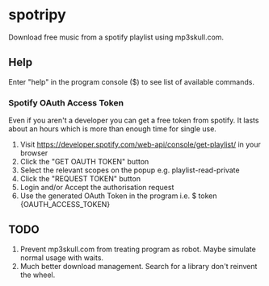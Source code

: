 # spotripy
Download free music from a spotify playlist using mp3skull.com.

## Help
Enter "help" in the program console ($) to see list of available commands.

### Spotify OAuth Access Token
Even if you aren't a developer you can get a free token from spotify.
It lasts about an hours which is more than enough time for single use.

1. Visit https://developer.spotify.com/web-api/console/get-playlist/ in your browser
2. Click the "GET OAUTH TOKEN" button
3. Select the relevant scopes on the popup e.g. playlist-read-private
4. Click the "REQUEST TOKEN" button
5. Login and/or Accept the authorisation request
6. Use the generated OAuth Token in the program i.e. $ token {OAUTH_ACCESS_TOKEN}

## TODO
1. Prevent mp3skull.com from treating program as robot. Maybe simulate normal usage with waits.
2. Much better download management. Search for a library don't reinvent the wheel.
